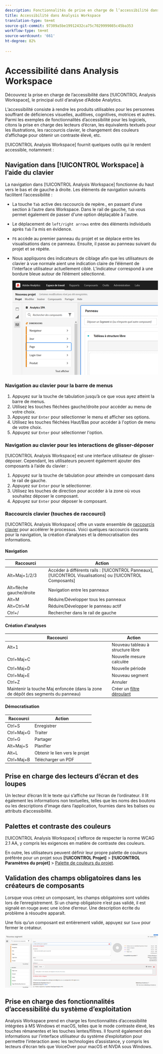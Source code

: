 ```yaml
---
description: Fonctionnalités de prise en charge de l’accessibilité dans Analysis Workspace
title: Accessibilité dans Analysis Workspace
translation-type: tm+mt
source-git-commit: 97309a5be19912432ca75c7029999085c45ba353
workflow-type: tm+mt
source-wordcount: '661'
ht-degree: 82%

---
```



# Accessibilité dans Analysis Workspace

Découvrez la prise en charge de l’accessibilité dans [!UICONTROL Analysis Workspace], le principal outil d’analyse d’Adobe Analytics.

L’accessibilité consiste à rendre les produits utilisables pour les personnes souffrant de déficiences visuelles, auditives, cognitives, motrices et autres. Parmi les exemples de fonctionnalités d’accessibilité pour les logiciels, citons la prise en charge des lecteurs d’écran, les équivalents textuels pour les illustrations, les raccourcis clavier, le changement des couleurs d’affichage pour obtenir un contraste élevé, etc.

[!UICONTROL Analysis Workspace] fournit quelques outils qui le rendent accessible, notamment :

## Navigation dans [!UICONTROL Workspace] à l’aide du clavier

La navigation dans [!UICONTROL Analysis Workspace] fonctionne du haut vers le bas et de gauche à droite. Les éléments de navigation suivants facilitent l’accessibilité :

* La touche `Tab` active des raccourcis de repère., en passant d’une section à l’autre dans Workspace. Dans le rail de gauche, `Tab` vous permet également de passer d&#39;une option déplaçable à l&#39;autre.
* Le déplacement de `left/right arrows` entre des éléments individuels après `Tab` l&#39;a mis en évidence.
* `F6` accède au premier panneau du projet et se déplace entre les visualisations dans ce panneau. Ensuite, il passe au panneau suivant du projet et se répète.
* Nous appliquons des indicateurs de ciblage afin que les utilisateurs de clavier à vue normale aient une indication claire de l’élément de l’interface utilisateur actuellement ciblé. L’indicateur correspond à une bordure bleue autour de l’élément sélectionné.

   ![Indicateur de ciblage](assets/focus-indicator.png)

### Navigation au clavier pour la barre de menus

1. Appuyez sur la touche de tabulation jusqu’à ce que vous ayez atteint la barre de menus.
1. Utilisez les touches fléchées gauche/droite pour accéder au menu de votre choix.
1. Appuyez sur `Enter` pour sélectionner le menu et afficher ses options.
1. Utilisez les touches fléchées Haut/Bas pour accéder à l&#39;option de menu de votre choix.
1. Appuyez sur `Enter` pour sélectionner l&#39;option.

### Navigation au clavier pour les interactions de glisser-déposer

[!UICONTROL Analysis Workspace] est une interface utilisateur de glisser-déposer. Cependant, les utilisateurs peuvent également ajouter des composants à l’aide du clavier :

1. Appuyez sur la touche de tabulation pour atteindre un composant dans le rail de gauche.
1. Appuyez sur `Enter` pour le sélectionner.
1. Utilisez les touches de direction pour accéder à la zone où vous souhaitez déposer le composant.
1. Appuyez sur `Enter` pour déposer le composant.

### Raccourcis clavier (touches de raccourci)

[!UICONTROL Analysis Workspace] offre un vaste ensemble de [raccourcis clavier](https://experienceleague.adobe.com/docs/analytics/analyze/analysis-workspace/build-workspace-project/fa-shortcut-keys.html?lang=fr-FR) pour accélérer le processus. Voici quelques raccourcis courants pour la navigation, la création d’analyses et la démocratisation des informations.

#### Navigation

| Raccourci | Action |
|---|---|
| Alt+Maj+1/2/3 | Accéder à différents rails : [!UICONTROL Panneaux], [!UICONTROL Visualisations] ou [!UICONTROL Composants] |
| Alt+flèche gauche/droite | Navigation entre les panneaux |
| Alt+M | Réduire/Développer tous les panneaux |
| Alt+Ctrl+M | Réduire/Développer le panneau actif |
| Ctrl+/ | Rechercher dans le rail de gauche |

#### Création d’analyses

| Raccourci | Action |
|---|---|
| Alt+1 | Nouveau tableau à structure libre |
| Ctrl+Maj+C | Nouvelle mesure calculée |
| Ctrl+Maj+D | Nouvelle période |
| Ctrl+Maj+E | Nouveau segment |
| Ctrl+Z | Annuler |
| Maintenir la touche Maj enfoncée (dans la zone de dépôt des segments du panneau) | Créer un [filtre déroulant](https://experienceleague.adobe.com/docs/analytics-learn/tutorials/analysis-workspace/using-panels/using-drop-down-filters.html?lang=fr-FR) |

#### Démocratisation

| Raccourci | Action |
|---|---|
| Ctrl+S | Enregistrer |
| Ctrl+Maj+G | Traiter |
| Ctrl+G | Partager |
| Alt+Maj+S | Planifier |
| Alt+L | Obtenir le lien vers le projet |
| Ctrl+Maj+B | Télécharger un PDF |

## Prise en charge des lecteurs d’écran et des loupes

Un lecteur d’écran lit le texte qui s’affiche sur l’écran de l’ordinateur. Il lit également les informations non textuelles, telles que les noms des boutons ou les descriptions d’image dans l’application, fournies dans les balises ou attributs d’accessibilité.

## Palettes et contraste des couleurs

[!UICONTROL Analysis Workspace] s’efforce de respecter la norme WCAG 2.1 AA, y compris les exigences en matière de contraste des couleurs.

En outre, les utilisateurs peuvent définir leur propre palette de couleurs préférée pour un projet sous **[!UICONTROL Projet]** > **[!UICONTROL Paramètres du projet]** > [Palette de couleurs du projet](https://experienceleague.adobe.com/docs/analytics/analyze/analysis-workspace/build-workspace-project/color-palettes.html?lang=fr-FR).

## Validation des champs obligatoires dans les créateurs de composants

Lorsque vous créez un composant, les champs obligatoires sont validés lors de l’enregistrement. Si un champ obligatoire n’est pas validé, il est signalé en rouge avec une icône d’erreur. Une description écrite du problème à résoudre apparaît.

Une fois qu’un composant est entièrement validé, appuyez sur `Save` pour fermer le créateur.

![Validation d’erreur](assets/error-validation.png)

## Prise en charge des fonctionnalités d’accessibilité du système d’exploitation

Analysis Workspace prend en charge les fonctionnalités d’accessibilité intégrées à MS Windows et macOS, telles que le mode contraste élevé, les touches rémanentes et les touches lentes/filtres. Il fournit également des informations sur l’interface utilisateur du système d’exploitation pour permettre l’interaction avec les technologies d’assistance, y compris les lecteurs d’écran tels que VoiceOver pour macOS et NVDA sous Windows.
